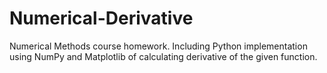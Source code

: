 # Numerical-Derivative
Numerical Methods course homework. Including Python implementation using NumPy and Matplotlib of calculating derivative of the given function.
